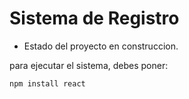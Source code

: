 <h1>Sistema de Registro</h1>

- Estado del proyecto en construccion.

para ejecutar el sistema, debes poner: 

```npm install react```
